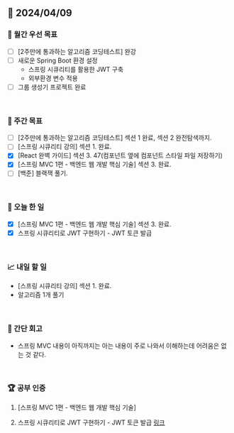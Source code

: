 ## 📅 2024/04/09

### 🚀 월간 우선 목표

- [ ] [2주만에 통과하는 알고리즘 코딩테스트] 완강
- [ ] 새로운 Spring Boot 환경 설정
  - 스프링 시큐리티를 활용한 JWT 구축
  - 외부환경 변수 적용
- [ ] 그룹 생성기 프로젝트 완료

<br />

### 👏 주간 목표

- [ ] [2주만에 통과하는 알고리즘 코딩테스트] 섹션 1 완료, 섹션 2 완전탐색까지.
- [ ] [스프링 시큐리티 강의] 섹션 1. 완료.
- [x] [React 완벽 가이드] 섹션 3. 47(컴포넌트 옆에 컴포넌트 스타일 파일 저장하기)
- [x] [스프링 MVC 1편 - 백엔드 웹 개발 핵심 기술] 섹션 3. 완료.
- [ ] [백준] 블랙잭 풀기.

<br />

### 💯 오늘 한 일

- [x] [스프링 MVC 1편 - 백엔드 웹 개발 핵심 기술] 섹션 3. 완료.
- [x] 스프링 시큐리티로 JWT 구현하기 - JWT 토큰 발급

<br />

### 📈 내일 할 일

- [스프링 시큐리티 강의] 섹션 1. 완료.
- 알고리즘 1개 풀기

<br />

### 🤔 간단 회고

- 스프링 MVC 내용이 아직까지는 아는 내용이 주로 나와서 이해하는데 어려움은 없는 것 같다.

<br />

### 🏆 공부 인증

1. [스프링 MVC 1편 - 백엔드 웹 개발 핵심 기술]

2. 스프링 시큐리티로 JWT 구현하기 - JWT 토큰 발급
   [링크](../../../Spring/시큐리티/스프링%20시큐리티로%20JWT%20구현하기.md)

